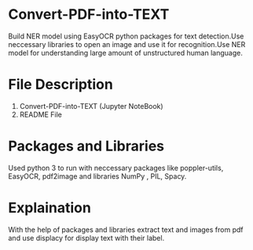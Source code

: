 # Convert-PDF-into-TEXT
Build NER model using EasyOCR python packages for text detection.Use neccessary libraries to open an image and use it for recognition.Use NER model for understanding large amount of unstructured human language.
# File Description 
  1. Convert-PDF-into-TEXT (Jupyter NoteBook)
  2. README File
  
# Packages and Libraries
Used python 3 to run with neccessary packages like poppler-utils, EasyOCR, pdf2image and libraries NumPy , PIL, Spacy.

# Explaination
With the help of packages and libraries extract text and images from pdf and use displacy for display text with their label.

